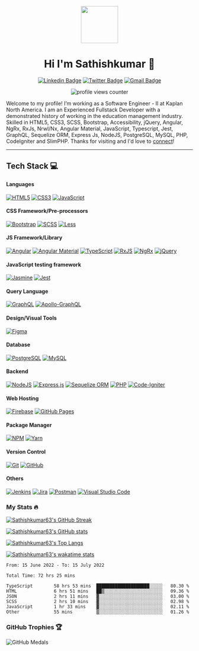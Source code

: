<div id="header" align="center">
  <img
    src="https://media.giphy.com/media/M9gbBd9nbDrOTu1Mqx/giphy.gif"
    width="100"
  />

# Hi I'm Sathishkumar 👋  
[![Linkedin Badge](https://img.shields.io/badge/-sathishkumar63-blue?style=for-the-badge&logo=Linkedin&logoColor=white)](https://www.linkedin.com/in/sathishkumar63/)
[![Twitter Badge](https://img.shields.io/badge/-@__sathishjim63-1ca0f1?style=for-the-badge&labelColor=1ca0f1&logo=twitter&logoColor=white)](https://twitter.com/sathishjim63)
[![Gmail Badge](https://img.shields.io/badge/-sathishjim-c14438?style=for-the-badge&logo=Gmail&logoColor=white)](mailto:sathishjim@gmail.com)
    
<img
  src="https://komarev.com/ghpvc/?username=sathishkumar63&style=flat-square&color=green"
  alt="profile views counter"
  />
</div>

Welcome to my profile! I’m working as a Software Engineer - II at Kaplan North America. I am an Experienced Fullstack Developer with a demonstrated history of working in the education management industry. Skilled in HTML5, CSS3, SCSS, Bootstrap, Accessibility, jQuery, Angular, NgRx, RxJs, Nrwl/Nx, Angular Material, JavaScript, Typescript, Jest, GraphQL, Sequelize ORM,  Express Js, NodeJS, PostgreSQL, MySQL, PHP, CodeIgniter and SlimPHP. Thanks for visiting and I'd love to [connect](https://www.linkedin.com/in/sathishkumar63/)!


---
## Tech Stack 💻

#### Languages
[![HTML5](https://img.shields.io/badge/-HTML5-%23E34F26.svg?style=for-the-badge&logo=html5&logoColor=white)](https://developer.mozilla.org/en-US/docs/Learn/HTML)
[![CSS3](https://img.shields.io/badge/-CSS3-%231572B6.svg?style=for-the-badge&logo=css3&logoColor=white)](https://developer.mozilla.org/en-US/docs/Learn/CSS)
[![JavaScript](https://img.shields.io/badge/-JavaScript-%23323330.svg?style=for-the-badge&logo=javascript&logoColor=%23F7DF1E)](https://developer.mozilla.org/en-US/docs/Learn/Getting_started_with_the_web/JavaScript_basics)

#### CSS Framework/Pre-processors
[![Bootstrap](https://img.shields.io/badge/-Bootstrap-7952b3?style=for-the-badge&logo=bootstrap&logoColor=white)](https://getbootstrap.com/)
[![SCSS](https://img.shields.io/badge/-SCSS-bf4080?style=for-the-badge&logo=SASS&logoColor=white)](https://sass-lang.com/)
[![Less](https://img.shields.io/badge/-less-1d365d?style=for-the-badge&logo=less&logoColor=white)](https://lesscss.org/)

#### JS Framework/Library
[![Angular](https://img.shields.io/badge/-Angular-c4002f?style=for-the-badge&logo=angular&logoColor=white)](https://angular.io/)
[![Angular Material](https://img.shields.io/badge/-Angular%20Material-3f51b5?style=for-the-badge&logo=angular&logoColor=white)](https://material.angular.io/)
[![TypeScript](https://img.shields.io/badge/-TypeScript-%23007ACC.svg?style=for-the-badge&logo=typescript&logoColor=white)](https://www.typescriptlang.org/)
[![RxJS](https://img.shields.io/badge/-RxJS-%23B7178C.svg?style=for-the-badge&logo=reactivex&logoColor=white)](https://rxjs.dev/)
[![NgRx](https://img.shields.io/badge/-NgRx-%23B7178C.svg?style=for-the-badge&logo=reactivex&logoColor=white)](https://ngrx.io/)
[![jQuery](https://img.shields.io/badge/-jQuery-%230769AD.svg?style=for-the-badge&logo=jquery&logoColor=white)](https://jquery.com/)

#### JavaScript testing framework
[![Jasmine](https://img.shields.io/badge/-Jasmine-%238A4182.svg?style=for-the-badge&logo=jasmine&logoColor=white)](https://jasmine.github.io/)
[![Jest](https://img.shields.io/badge/-Jest-%238A4182.svg?style=for-the-badge&logo=jest&logoColor=white)](https://jestjs.io/)

#### Query Language
[![GraphQL](https://img.shields.io/badge/-GraphQL-E10098?style=for-the-badge&logo=graphql&logoColor=white)](https://graphql.org/)
[![Apollo-GraphQL](https://img.shields.io/badge/Apollo-GraphQL-311C87?style=for-the-badge&logo=apollo-graphql&logoColor=white)](https://www.apollographql.com/)

#### Design/Visual Tools
[![Figma](https://img.shields.io/badge/-Figma-000?style=for-the-badge&logo=figma)](https://www.figma.com/)

#### Database
[![PostgreSQL](https://img.shields.io/badge/-PostgreSQL-%23316192.svg?style=for-the-badge&logo=postgresql&logoColor=white)](https://www.postgresql.org/)
[![MySQL](https://img.shields.io/badge/-MySQL-3E6E93?style=for-the-badge&logo=mysql&logoColor=white)](https://www.mysql.com/)

#### Backend
[![NodeJS](https://img.shields.io/badge/-NodeJS-6DA55F?style=for-the-badge&logo=node.js&logoColor=white)](https://nodejs.dev/learn/introduction-to-nodejs)
[![Express.js](https://img.shields.io/badge/-ExpressJS-%23404d59.svg?style=for-the-badge&logo=express&logoColor=%2361DAFB)](https://expressjs.com/)
[![Sequelize ORM](https://img.shields.io/badge/-Sequelize%20ORM-%23404d59.svg?style=for-the-badge&logo=sequelize&logoColor=%2361DAFB)](https://sequelize.org/v7/)
[![PHP](https://img.shields.io/badge/-PHP-%23777BB4.svg?style=for-the-badge&logo=php&logoColor=white)](https://www.w3schools.com/php/)
[![Code-Igniter](https://img.shields.io/badge/-CodeIgniter-%23EF4223.svg?style=for-the-badge&logo=codeIgniter&logoColor=white)](https://codeigniter.com/user_guide/tutorial/index.html)

#### Web Hosting
[![Firebase](https://img.shields.io/badge/-Firebase-%23039BE5.svg?style=for-the-badge&logo=firebase)](https://firebase.google.com/)
[![GitHub Pages](https://img.shields.io/badge/-GitHub%20Pages-%23121011.svg?style=for-the-badge&logo=github&logoColor=white)](https://pages.github.com/)

#### Package Manager
[![NPM](https://img.shields.io/badge/-NPM-e34c26?style=for-the-badge&logo=npm&logoColor=white)](https://docs.npmjs.com/about-npm)
[![Yarn](https://img.shields.io/badge/-yarn-2188b6?style=for-the-badge&logo=yarn&logoColor=white)](https://classic.yarnpkg.com/en/docs)

#### Version Control
[![Git](https://img.shields.io/badge/-Git-%23E34F26.svg?style=for-the-badge&logo=git&logoColor=white)](https://git-scm.com/)
[![GitHub](https://img.shields.io/badge/-GitHub-%23121011.svg?style=for-the-badge&logo=github&logoColor=white)](https://github.com/)

#### Others
[![Jenkins](https://img.shields.io/badge/-Jenkins-brown?style=for-the-badge&logo=jenkins&logoColor=white)](https://www.jenkins.io/doc/)
[![Jira](https://img.shields.io/badge/-Jira-0052CC?style=for-the-badge&logo=jira&logoColor=white)](https://www.atlassian.com/software/jira)
[![Postman](https://img.shields.io/badge/-Postman-FF6C37?style=for-the-badge&logo=postman&logoColor=white)](https://www.postman.com/)
[![Visual Studio Code](https://img.shields.io/badge/-Visual%20Studio%20Code-0078d7.svg?style=for-the-badge&logo=visual-studio-code&logoColor=white)](https://code.visualstudio.com/)

### My Stats :fire:
[![Sathishkumar63's GitHub Streak](http://github-readme-streak-stats.herokuapp.com?user=sathishkumar63&show_icons=true&count_private=true&theme=github-dark&date_format=M%20j%5B%2C%20Y%5D)](http://github-readme-streak-stats.herokuapp.com?user=sathishkumar63&theme=github-dark&date_format=M%20j%5B%2C%20Y%5D)

[![Sathishkumar63's GitHub stats](https://github-readme-stats.vercel.app/api?username=sathishkumar63&count_private=true&show_icons=true&theme=solarized-dark)](https://github-readme-stats.vercel.app/api?username=sathishkumar63&count_private=true&show_icons=true&theme=solarized-dark)

[![Sathishkumar63's Top Langs](https://github-readme-stats.vercel.app/api/top-langs/?username=sathishkumar63&langs_count=8&layout=compact&theme=vision-friendly-dark)](https://github-readme-stats.vercel.app/api/top-langs/?username=sathishkumar63&layout=compact&show_icons=true&count_private=true&theme=vision-friendly-dark)

[![Sathishkumar63's wakatime stats](https://github-readme-stats.vercel.app/api/wakatime?username=Sathishkumar63)](https://wakatime.com/@sathishkumar63)

<!--START_SECTION:waka-->

```text
From: 15 June 2022 - To: 15 July 2022

Total Time: 72 hrs 25 mins

TypeScript        58 hrs 53 mins  ████████████████████░░░░░   80.30 %
HTML              6 hrs 51 mins   ██▒░░░░░░░░░░░░░░░░░░░░░░   09.36 %
JSON              2 hrs 11 mins   ▓░░░░░░░░░░░░░░░░░░░░░░░░   03.00 %
SCSS              2 hrs 10 mins   ▓░░░░░░░░░░░░░░░░░░░░░░░░   02.98 %
JavaScript        1 hr 33 mins    ▓░░░░░░░░░░░░░░░░░░░░░░░░   02.11 %
Other             55 mins         ▒░░░░░░░░░░░░░░░░░░░░░░░░   01.26 %
```

<!--END_SECTION:waka-->

### GitHub Trophies 🏆
  
![GitHub Medals](https://github-profile-trophy.vercel.app/?username=sathishkumar63&theme=dracula&no-frame=false&no-bg=false&margin-w=4)

